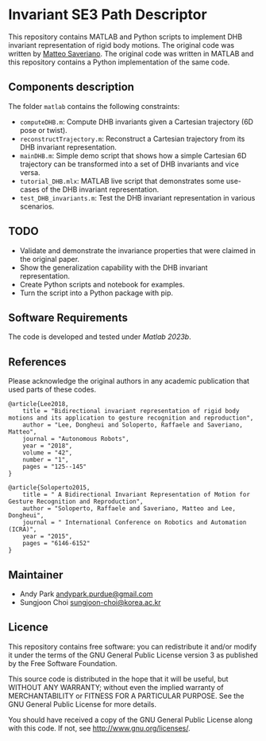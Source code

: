 # Invariant SE3 Path Descriptor

This repository contains MATLAB and Python scripts to implement DHB invariant representation of rigid body motions. The original code was written by [Matteo Saveriano](https://github.com/matteosaveriano/DHB_invariant_representation). The original code was written in MATLAB and this repository contains a Python implementation of the same code.

## Components description
The folder `matlab` contains the following constraints:
- ```computeDHB.m```: Compute DHB invariants given a Cartesian trajectory (6D pose or twist).
- ```reconstructTrajectory.m```: Reconstruct a Cartesian trajectory from its DHB invariant representation.
- ```mainDHB.m```: Simple demo script that shows how a simple Cartesian 6D trajectory can be transformed into a set of DHB invariants and vice versa.
- ```tutorial_DHB.mlx```: MATLAB live script that demonstrates some use-cases of the DHB invariant representation.
- ```test_DHB_invariants.m```: Test the DHB invariant representation in various scenarios.

## TODO

- Validate and demonstrate the invariance properties that were claimed in the original paper.
- Show the generalization capability with the DHB invariant representation.
- Create Python scripts and notebook for examples.
- Turn the script into a Python package with pip.

## Software Requirements
The code is developed and tested under _Matlab 2023b_.

## References
Please acknowledge the original authors in any academic publication that used parts of these codes.
```
@article{Lee2018,
    title = "Bidirectional invariant representation of rigid body motions and its application to gesture recognition and reproduction",
    author = "Lee, Dongheui and Soloperto, Raffaele and Saveriano, Matteo",
    journal = "Autonomous Robots",
    year = "2018",
    volume = "42",
    number = "1",
    pages = "125--145"
}

@article{Soloperto2015,
    title = " A Bidirectional Invariant Representation of Motion for Gesture Recognition and Reproduction",
    author = "Soloperto, Raffaele and Saveriano, Matteo and Lee, Dongheui",
    journal = " International Conference on Robotics and Automation (ICRA)",
    year = "2015",
    pages = "6146-6152"
}
```

## Maintainer

- Andy Park <andypark.purdue@gmail.com>
- Sungjoon Choi <sungjoon-choi@korea.ac.kr>

## Licence
This repository contains free software: you can redistribute it and/or modify it under the terms of the GNU General Public License version 3 as published by the Free Software Foundation.

This source code is distributed in the hope that it will be useful, but WITHOUT ANY WARRANTY; without even the implied warranty of MERCHANTABILITY or FITNESS FOR A PARTICULAR PURPOSE. See the GNU General Public License for more details.

You should have received a copy of the GNU General Public License along with this code. If not, see http://www.gnu.org/licenses/.
